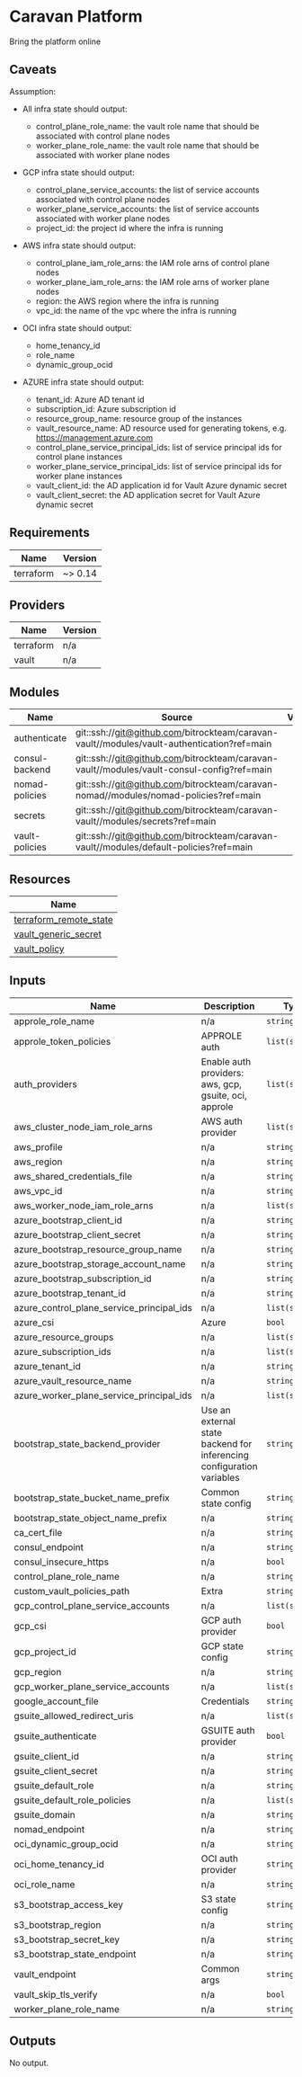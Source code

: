 # Caravan Platform
Bring the platform online

## Caveats

Assumption:
- All infra state should output:
  - control_plane_role_name: the vault role name that should be associated with control plane nodes
  - worker_plane_role_name: the vault role name that should be associated with worker plane nodes
  
- GCP infra state should output:
  - control_plane_service_accounts: the list of service accounts associated with control plane nodes
  - worker_plane_service_accounts: the list of service accounts associated with worker plane nodes
  - project_id: the project id where the infra is running
  
- AWS infra state should output:
  - control_plane_iam_role_arns: the IAM role arns of control plane nodes
  - worker_plane_iam_role_arns: the IAM role arns of worker plane nodes
  - region: the AWS region where the infra is running
  - vpc_id: the name of the vpc where the infra is running
  
- OCI infra state should output:
  - home_tenancy_id
  - role_name
  - dynamic_group_ocid

- AZURE infra state should output:
  - tenant_id: Azure AD tenant id
  - subscription_id: Azure subscription id
  - resource_group_name: resource group of the instances
  - vault_resource_name: AD resource used for generating tokens, e.g. https://management.azure.com
  - control_plane_service_principal_ids: list of service principal ids for control plane instances
  - worker_plane_service_principal_ids: list of service principal ids for worker plane instances
  - vault_client_id: the AD application id for Vault Azure dynamic secret  
  - vault_client_secret: the AD application secret for Vault Azure dynamic secret

<!-- BEGINNING OF PRE-COMMIT-TERRAFORM DOCS HOOK -->
## Requirements

| Name | Version |
|------|---------|
| terraform | ~> 0.14 |

## Providers

| Name | Version |
|------|---------|
| terraform | n/a |
| vault | n/a |

## Modules

| Name | Source | Version |
|------|--------|---------|
| authenticate | git::ssh://git@github.com/bitrockteam/caravan-vault//modules/vault-authentication?ref=main |  |
| consul-backend | git::ssh://git@github.com/bitrockteam/caravan-vault//modules/vault-consul-config?ref=main |  |
| nomad-policies | git::ssh://git@github.com/bitrockteam/caravan-nomad//modules/nomad-policies?ref=main |  |
| secrets | git::ssh://git@github.com/bitrockteam/caravan-vault//modules/secrets?ref=main |  |
| vault-policies | git::ssh://git@github.com/bitrockteam/caravan-vault//modules/default-policies?ref=main |  |

## Resources

| Name |
|------|
| [terraform_remote_state](https://registry.terraform.io/providers/hashicorp/terraform/latest/docs/data-sources/remote_state) |
| [vault_generic_secret](https://registry.terraform.io/providers/hashicorp/vault/latest/docs/data-sources/generic_secret) |
| [vault_policy](https://registry.terraform.io/providers/hashicorp/vault/latest/docs/resources/policy) |

## Inputs

| Name | Description | Type | Default | Required |
|------|-------------|------|---------|:--------:|
| approle\_role\_name | n/a | `string` | `""` | no |
| approle\_token\_policies | APPROLE auth | `list(string)` | `[]` | no |
| auth\_providers | Enable auth providers: aws, gcp, gsuite, oci, approle | `list(string)` | `[]` | no |
| aws\_cluster\_node\_iam\_role\_arns | AWS auth provider | `list(string)` | `[]` | no |
| aws\_profile | n/a | `string` | `null` | no |
| aws\_region | n/a | `string` | `""` | no |
| aws\_shared\_credentials\_file | n/a | `string` | `null` | no |
| aws\_vpc\_id | n/a | `string` | `""` | no |
| aws\_worker\_node\_iam\_role\_arns | n/a | `list(string)` | `[]` | no |
| azure\_bootstrap\_client\_id | n/a | `string` | `""` | no |
| azure\_bootstrap\_client\_secret | n/a | `string` | `""` | no |
| azure\_bootstrap\_resource\_group\_name | n/a | `string` | `""` | no |
| azure\_bootstrap\_storage\_account\_name | n/a | `string` | `""` | no |
| azure\_bootstrap\_subscription\_id | n/a | `string` | `""` | no |
| azure\_bootstrap\_tenant\_id | n/a | `string` | `""` | no |
| azure\_control\_plane\_service\_principal\_ids | n/a | `list(string)` | `[]` | no |
| azure\_csi | Azure | `bool` | `false` | no |
| azure\_resource\_groups | n/a | `list(string)` | `[]` | no |
| azure\_subscription\_ids | n/a | `list(string)` | `[]` | no |
| azure\_tenant\_id | n/a | `string` | `""` | no |
| azure\_vault\_resource\_name | n/a | `string` | `""` | no |
| azure\_worker\_plane\_service\_principal\_ids | n/a | `list(string)` | `[]` | no |
| bootstrap\_state\_backend\_provider | Use an external state backend for inferencing configuration variables | `string` | `""` | no |
| bootstrap\_state\_bucket\_name\_prefix | Common state config | `string` | `"states-bucket"` | no |
| bootstrap\_state\_object\_name\_prefix | n/a | `string` | `"infraboot/terraform/state"` | no |
| ca\_cert\_file | n/a | `string` | `null` | no |
| consul\_endpoint | n/a | `string` | `null` | no |
| consul\_insecure\_https | n/a | `bool` | `false` | no |
| control\_plane\_role\_name | n/a | `string` | `"control-plane"` | no |
| custom\_vault\_policies\_path | Extra | `string` | `null` | no |
| gcp\_control\_plane\_service\_accounts | n/a | `list(string)` | `[]` | no |
| gcp\_csi | GCP auth provider | `bool` | `false` | no |
| gcp\_project\_id | GCP state config | `string` | `""` | no |
| gcp\_region | n/a | `string` | `""` | no |
| gcp\_worker\_plane\_service\_accounts | n/a | `list(string)` | `[]` | no |
| google\_account\_file | Credentials | `string` | `null` | no |
| gsuite\_allowed\_redirect\_uris | n/a | `list(string)` | `[]` | no |
| gsuite\_authenticate | GSUITE auth provider | `bool` | `false` | no |
| gsuite\_client\_id | n/a | `string` | `null` | no |
| gsuite\_client\_secret | n/a | `string` | `null` | no |
| gsuite\_default\_role | n/a | `string` | `null` | no |
| gsuite\_default\_role\_policies | n/a | `list(string)` | `[]` | no |
| gsuite\_domain | n/a | `string` | `null` | no |
| nomad\_endpoint | n/a | `string` | `null` | no |
| oci\_dynamic\_group\_ocid | n/a | `string` | `""` | no |
| oci\_home\_tenancy\_id | OCI auth provider | `string` | `""` | no |
| oci\_role\_name | n/a | `string` | `""` | no |
| s3\_bootstrap\_access\_key | S3 state config | `string` | `null` | no |
| s3\_bootstrap\_region | n/a | `string` | `null` | no |
| s3\_bootstrap\_secret\_key | n/a | `string` | `null` | no |
| s3\_bootstrap\_state\_endpoint | n/a | `string` | `null` | no |
| vault\_endpoint | Common args | `string` | `null` | no |
| vault\_skip\_tls\_verify | n/a | `bool` | `false` | no |
| worker\_plane\_role\_name | n/a | `string` | `"worker-plane"` | no |

## Outputs

No output.
<!-- END OF PRE-COMMIT-TERRAFORM DOCS HOOK -->
